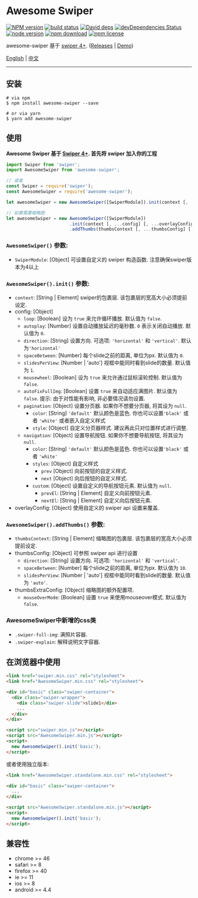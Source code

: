 # Awesome Swiper

[![NPM version][npm-image]][npm-url]
[![build status][travis-image]][travis-url]
[![David deps][david-image]][david-url]
[![devDependencies Status][david-dev-image]][david-dev-url]
[![node version][node-image]][node-url]
[![npm download][download-image]][download-url]
[![npm license][license-image]][download-url]

[npm-image]: https://img.shields.io/npm/v/awesome-swiper.svg?style=flat-square
[npm-url]: https://npmjs.org/package/awesome-swiper
[travis-image]: https://img.shields.io/travis/cycdpo/awesome-swiper.svg?style=flat-square
[travis-url]: https://travis-ci.org/cycdpo/awesome-swiper
[david-image]: https://img.shields.io/david/cycdpo/awesome-swiper.svg?style=flat-square
[david-url]: https://david-dm.org/cycdpo/awesome-swiper
[david-dev-image]: https://david-dm.org/cycdpo/awesome-swiper/dev-status.svg?style=flat-square
[david-dev-url]: https://david-dm.org/cycdpo/awesome-swiper?type=dev
[node-image]: https://img.shields.io/badge/node.js-%3E=_6.0-green.svg?style=flat-square
[node-url]: http://nodejs.org/download/
[download-image]: https://img.shields.io/npm/dm/awesome-swiper.svg?style=flat-square
[download-url]: https://npmjs.org/package/awesome-swiper
[license-image]: https://img.shields.io/npm/l/awesome-swiper.svg?style=flat-square

awesome-swiper 基于 [swiper 4+](https://github.com/nolimits4web/Swiper). ([Releases](https://github.com/cycdpo/awesome-swiper/releases) | [Demo](https://cycdpo.github.io/awesome-swiper/))


[English](https://github.com/cycdpo/awesome-swiper/blob/master/README.md) | [中文](https://github.com/cycdpo/awesome-swiper/blob/master/README_zhCN.md)
***

## 安装
```shell
# via npm
$ npm install awesome-swiper --save

# or via yarn
$ yarn add awesome-swiper
```

## 使用
**Awesome Swiper 基于 [Swiper 4+](https://github.com/nolimits4web/Swiper). 首先将 swiper 加入你的工程**

```javascript
import Swiper from 'swiper';
import AwesomeSwiper from 'awesome-swiper';

// 或者
const Swiper = require('swiper');
const AwesomeSwiper = require('awesome-swiper');
```

```javascript
let awesomeSwiper = new AwesomeSwiper([SwiperModule]).init(context [, ...config] [, ...overlayConfig]);

// 如果需要缩略图
let awesomeSwiper = new AwesomeSwiper([SwiperModule])
                        .init(context [, ...config] [, ...overlayConfig])
                        .addThumbs(thumbsContext [, ...thumbsConfig] [, ...thumbsExtraConfig]);
```

### `AwesomeSwiper()` 参数:
* `SwiperModule`: [Object] 可设置自定义的 swiper 构造函数. 注意确保swiper版本为4以上

### `AwesomeSwiper().init()` 参数:
* `context`: [String | Element] swiper的包裹层. 该包裹层的宽高大小必须提前设定.
* config: [Object]
  * `loop`: [Boolean] 设为 `true` 来允许循环播放. 默认值为 `false`.
  * `autoplay`: [Number] 设置自动播放延迟的毫秒数. `0` 表示关闭自动播放. 默认值为 `0`.
  * `direction`: [String] 设置方向. 可选项: `'horizontal'` 和 `'vertical'`. 默认为`'horizontal'`
  * `spaceBetween`: [Number] 每个slide之前的距离, 单位为px. 默认值为 `0`.
  * `slidesPerView`: [Number | 'auto'] 视框中能同时看到slide的数量. 默认值为 `1`.
  * `mousewheel`: [Boolean] 设为 `true` 来允许通过鼠标滚轮控制. 默认值为 `false`.
  * `autoFixFullImg`: [Boolean] 设置 `true` 来自动适应满图片. 默认值为 `false`. 提示: 由于对性能有影响, 非必要情况请勿设置.
  * `pagination`: [Object] 设置分页器. 如果你不想要分页器, 将其设为 `null`.
    * `color`: [String] `'default'` 默认颜色是蓝色. 你也可以设置`'black'` 或者 `'white'` 或者嵌入自定义样式
    * `style`: [Object] 自定义分页器样式. 建议再此只对位置样式进行调整.
  * `navigation`: [Object] 设置导航按钮. 如果你不想要导航按钮, 将其设为 `null`.
    * `color`: [String] `'default'` 默认颜色是蓝色. 你也可以设置`'black'` 或者 `'white'`
    * `styles`: [Object] 自定义样式
      * `prev` [Object] 向前按钮的自定义样式.
      * `next` [Object] 向后按钮的自定义样式.
    * `custom`: [Object] 设置自定义的导航按钮元素. 默认值为 `null`.
      * `prevEl`: [String | Element] 自定义向前按钮元素.
      * `nextEl`: [String | Element] 自定义向后按钮元素.
* overlayConfig: [Object] 使用自定义的 swiper api 设置来覆盖.

### `AwesomeSwiper().addThumbs()` 参数:
* `thumbsContext`: [String | Element] 缩略图的包裹层. 该包裹层的宽高大小必须提前设定.
* thumbsConfig: [Object] 可参照 swiper api 进行设置
  * `direction`: [String] 设置方向. 可选项: `'horizontal'` 和 `'vertical'`.
  * `spaceBetween`: [Number] 每个slide之前的距离, 单位为px. 默认值为 `10`.
  * `slidesPerView`: [Number | 'auto'] 视框中能同时看到slide的数量. 默认值为 `'auto'`.
* thumbsExtraConfig: [Object] 缩略图的额外配置项.
  * `mouseOverMode`: [Boolean] 设置 `true` 来使用mouseover模式. 默认值为 `false`.

### AwesomeSwiper中新增的css类
* `.swiper-full-img`: 满照片容器.
* `.swiper-explain`: 解释说明文字容器.

## 在浏览器中使用
```html
<link href="swiper.min.css" rel="stylesheet">
<link href="AwesomeSwiper.min.css" rel="stylesheet">

<div id="basic" class="swiper-container">
  <div class="swiper-wrapper">
    <div class="swiper-slide">slide1</div>
    ...
  </div>
</div>

<script src="swiper.min.js"></script>
<script src="AwesomeSwiper.min.js"></script>
<script>
  new AwesomeSwiper().init('basic');
</script>
```

或者使用独立版本:
```html
<link href="AwesomeSwiper.standalone.min.css" rel="stylesheet">

<div id="basic" class="swiper-container">
  ...
</div>

<script src="AwesomeSwiper.standalone.min.js"></script>
<script>
  new AwesomeSwiper().init('basic');
</script>
```

## 兼容性
* chrome >= 46
* safari >= 8
* firefox >= 40
* ie >= 11
* ios >= 8
* android >= 4.4

